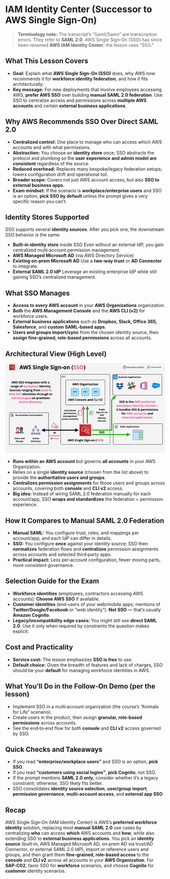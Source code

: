 # IAM Identity Center (Successor to AWS Single Sign-On)

> **Terminology note:** The transcript’s “Samil/Samo” are transcription errors. They refer to **SAML 2.0**. AWS Single Sign‑On (SSO) has since been renamed **AWS IAM Identity Center**; the lesson uses “SSO.”

## What This Lesson Covers

- **Goal:** Explain what **AWS Single Sign‑On (SSO)** does, why AWS now recommends it for **workforce identity federation**, and how it fits architecturally.
- **Key message:** For new deployments that involve employees accessing AWS, **prefer AWS SSO** over building **manual SAML 2.0 federation**. Use SSO to centralize access and permissions across **multiple AWS accounts** and certain **external business applications**.

## Why AWS Recommends SSO Over Direct SAML 2.0

- **Centralized control:** One place to manage who can access which AWS accounts and with what permissions.
- **Abstraction:** You choose an **identity store** once; SSO abstracts the protocol and plumbing so the **user experience and admin model are consistent** regardless of the source.
- **Reduced overhead:** Replaces many bespoke/legacy federation setups; lowers configuration drift and operational toil.
- **Broader scope:** Covers not just AWS account access, but also **SSO to external business apps**.
- **Exam mindset:** If the scenario is **workplace/enterprise users** and SSO is an option, **pick SSO by default** unless the prompt gives a very specific reason you can’t.

## Identity Stores Supported

SSO supports several **identity sources**. After you pick one, the downstream SSO behavior is the same:

- **Built‑in identity store** inside SSO
  Even without an external IdP, you gain centralized multi‑account permission management.
- **AWS Managed Microsoft AD** (via AWS Directory Service)
- **Existing on‑prem Microsoft AD**
  Use a **two‑way trust** or **AD Connector** to integrate.
- **External SAML 2.0 IdP**
  Leverage an existing enterprise IdP while still gaining SSO’s centralized management.

## What SSO Manages

- **Access to every AWS account** in your **AWS Organizations** organization.
- **Both** the **AWS Management Console** and the **AWS CLI (v2)** for workforce users.
- **External business applications** such as **Dropbox, Slack, Office 365, Salesforce**, and **custom SAML‑based apps**.
- **Users and groups import/sync** from the chosen identity source, then **assign fine‑grained, role‑based permissions** across all accounts.

## Architectural View (High Level)

![alt text](image-2.png)

- **Runs within an AWS account** but governs **all accounts** in your AWS Organization.
- Relies on a single **identity source** (chosen from the list above) to provide the **authoritative users and groups**.
- **Centralizes permission assignments** for those users and groups across accounts, covering both **console** and **CLI v2** access.
- **Big idea:** Instead of wiring SAML 2.0 federation manually for each account/app, SSO **wraps and standardizes** the federation + permission experience.

## How It Compares to Manual SAML 2.0 Federation

- **Manual SAML:** You configure trust, roles, and mappings per account/app, and each IdP can differ in details.
- **SSO:** You configure **once** against your identity source; SSO then **normalizes** federation flows and **centralizes** permission assignments across accounts and selected third‑party apps.
- **Practical impact:** Less per‑account configuration, fewer moving parts, more consistent governance.

## Selection Guide for the Exam

- **Workforce identities** (employees, contractors accessing AWS accounts): **Choose AWS SSO** if available.
- **Customer identities** (end‑users of your web/mobile apps; mentions of **Twitter/Google/Facebook** or “web identity”): **Not SSO** — that’s usually **Amazon Cognito**.
- **Legacy/incompatibility edge cases:** You might still see **direct SAML 2.0**. Use it only when required by constraints the question makes explicit.

## Cost and Practicality

- **Service cost:** The lesson emphasizes **SSO is free** to use.
- **Default choice:** Given the breadth of features and lack of charges, SSO should be your **default** for managing workforce identities in AWS.

## What You’ll Do in the Follow‑On Demo (per the lesson)

- Implement SSO in a multi‑account organization (the course’s “Animals for Life” scenario).
- Create users in the product, then assign **granular, role‑based permissions** across accounts.
- See the end‑to‑end flow for both **console** and **CLI v2** access governed by SSO.

## Quick Checks and Takeaways

- If you read **“enterprise/workplace users”** and SSO is an option, **pick SSO**.
- If you read **“customers using social logins”**, **pick Cognito**, not SSO.
- If the prompt mentions **SAML 2.0 only**, consider whether it’s a legacy constraint; otherwise, SSO likely fits better.
- SSO consolidates **identity source selection**, **user/group import**, **permission governance**, **multi‑account access**, and **external app SSO**.

## Recap

AWS Single Sign‑On (IAM Identity Center) is AWS’s **preferred workforce identity** solution, replacing most **manual SAML 2.0** use cases by centralizing **who** can access **which** AWS accounts and **how**, while also extending SSO to **external business applications**. You pick an **identity source** (built‑in, AWS Managed Microsoft AD, on‑prem AD via trust/AD Connector, or external SAML 2.0 IdP), import or reference users and groups, and then grant them **fine‑grained, role‑based access** to the **console** and **CLI v2** across all accounts in your **AWS Organization**. For **SAP‑C02**, favor SSO for **workforce** scenarios, and choose **Cognito** for **customer** identity scenarios.
